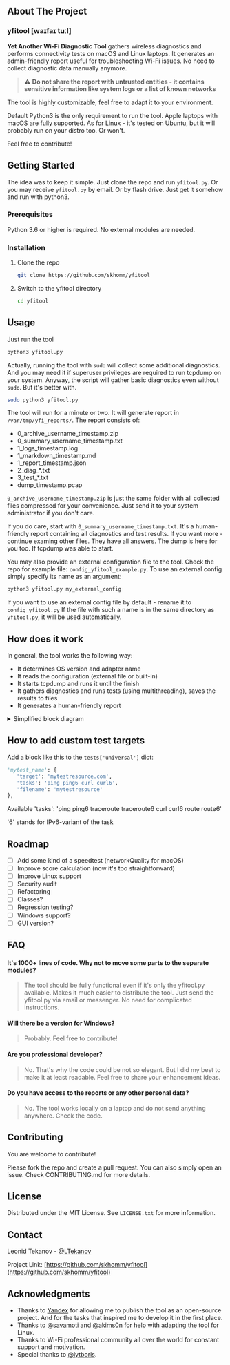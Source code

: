 <!-- ABOUT THE PROJECT -->
## About The Project
### yfitool [waɪfaɪ tuːl]
**Yet Another Wi-Fi Diagnostic Tool** gathers wireless diagnostics and performs connectivity tests on macOS and Linux laptops. It generates an admin-friendly report useful for troubleshooting Wi-Fi issues. No need to collect diagnostic data manually anymore.

> :warning: **Do not share the report with untrusted entities - it contains sensitive information like system logs or a list of known networks**

The tool is highly customizable, feel free to adapt it to your environment.

Default Python3 is the only requirement to run the tool. Apple laptops with macOS are fully supported. As for Linux - it's tested on Ubuntu, but it will probably run on your distro too. Or won't.

Feel free to contribute!

<!-- GETTING STARTED -->
## Getting Started

The idea was to keep it simple. Just clone the repo and run `yfitool.py`.
Or you may receive `yfitool.py` by email. Or by flash drive. Just get it somehow and run with python3.

### Prerequisites

Python 3.6 or higher is required. No external modules are needed.

### Installation

1. Clone the repo
   ```sh
   git clone https://github.com/skhomm/yfitool
   ```
2. Switch to the yfitool directory
   ```sh
   cd yfitool
   ```

<!-- USAGE EXAMPLES -->
## Usage

Just run the tool
```sh
python3 yfitool.py
```

Actually, running the tool with `sudo` will collect some additional diagnostics. And you may need it if superuser privileges are required to run tcpdump on your system. Anyway, the script will gather basic diagnostics even without `sudo`. But it's better with.
```sh
sudo python3 yfitool.py
```

The tool will run for a minute or two. It will generate report in `/var/tmp/yfi_reports/`. The report consists of:
- 0_archive_username_timestamp.zip
- 0_summary_username_timestamp.txt
- 1_logs_timestamp.log
- 1_markdown_timestamp.md
- 1_report_timestamp.json
- 2_diag_*.txt
- 3_test_*.txt
- dump_timestamp.pcap

`0_archive_username_timestamp.zip` is just the same folder with all collected files compressed for your convenience. Just send it to your system administrator if you don't care. 

If you do care, start with `0_summary_username_timestamp.txt`. It's a human-friendly report containing all diagnostics and test results.
If you want more - continue examing other files. They have all answers.
The dump is here for you too. If tcpdump was able to start.

You may also provide an external configuration file to the tool. Check the repo for example file: `config_yfitool_example.py`.
To use an external config simply specify its name as an argument:
```sh
python3 yfitool.py my_external_config
```

If you want to use an external config file by default - rename it to `config_yfitool.py`
If the file with such a name is in the same directory as `yfitool.py`, it will be used automatically.

<!-- HOW DOES IT WORK -->
## How does it work

In general, the tool works the following way:
- It determines OS version and adapter name
- It reads the configuration (external file or built-in)
- It starts tcpdump and runs it until the finish
- It gathers diagnostics and runs tests (using multithreading), saves the results to files
- It generates a human-friendly report

<details>
  <summary>Simplified block diagram</summary>
  Disclaimer.
  It is indeed simplified. And probably outdated. Many details omitted. You've been warned.

  ```mermaid
    graph TD;
        A["<h3>Get configuration from external file or built-in defaults, determine wireless adapter name</h3> read_config(), get_adapter_name(), set_constants()"]
        B["<h3>Create folders, enable logging, check capabilities</h3> initialize_system(), check_capabilities()"]
        C["<h3>Start tcpdump to capture everything while script works</h3> tcpdump_start()"]
        D["<h3>Get diagnostics according to DIAGNOSTICS dict, save results to report['diags'] and files</h3> run_simultaneous_collection(), get_diagnostics()"]
        E["<h3>Execute tests according to TESTS dict, save results to report['tests'] and files</h3> run_simultaneous_collection(), execute_test()"]
        F["<h3>Stop tcpdump, save pcap, read pcap applying filter, save results to report['tcpdump']</h3> tcpdump_finish()"]
        G["<h3>Parse report, calculate score, print highlights, save summary and .json to files</h3> parse_report(), calculate_score(), gather_highlights(), make_json()"]
        H["<h3>Make archive to simplify sharing</h3> make_archive()"]

        A-->B-->C-->D-->E-->F-->G-->H;
  ```
</details>

<!-- HOW TO ADD CUSTOM TEST TARGETS -->
## How to add custom test targets
Add a block like this to the `tests['universal']` dict:
```py
'mytest_name': {
   'target': 'mytestresource.com',
   'tasks': 'ping ping6 curl curl6',
   'filename': 'mytestresource'
},
```
Available 'tasks': 'ping ping6 traceroute traceroute6 curl curl6 route route6'

'6' stands for IPv6-variant of the task

<!-- ROADMAP -->
## Roadmap

- [ ] Add some kind of a speedtest (networkQuality for macOS)
- [ ] Improve score calculation (now it's too straightforward)
- [ ] Improve Linux support
- [ ] Security audit
- [ ] Refactoring
- [ ] Classes?
- [ ] Regression testing?
- [ ] Windows support?
- [ ] GUI version?

<!-- FAQ -->
## FAQ
#### It's 1000+ lines of code. Why not to move some parts to the separate modules?
> The tool should be fully functional even if it's only the yfitool.py available. Makes it much easier to distribute the tool. Just send the yfitool.py via email or messenger. No need for complicated instructions.

#### Will there be a version for Windows?
> Probably. Feel free to contribute!

#### Are you professional developer?
> No. That's why the code could be not so elegant. But I did my best to make it at least readable. Feel free to share your enhancement ideas.

#### Do you have access to the reports or any other personal data?
> No. The tool works locally on a laptop and do not send anything anywhere. Check the code.

<!-- CONTRIBUTING -->
## Contributing

You are welcome to contribute!

Please fork the repo and create a pull request. You can also simply open an issue. Check CONTRIBUTING.md for more details.

<!-- LICENSE -->
## License

Distributed under the MIT License. See `LICENSE.txt` for more information.

<!-- CONTACT -->
## Contact
Leonid Tekanov - [@LTekanov](https://twitter.com/LTekanov)

Project Link: [https://github.com/skhomm/yfitool](https://github.com/skhomm/yfitool)

<!-- ACKNOWLEDGMENTS -->
## Acknowledgments

* Thanks to [Yandex](https://yandex.com/company/) for allowing me to publish the tool as an open-source project. And for the tasks that inspired me to develop it in the first place.
* Thanks to [@savamoti](https://github.com/Savamoti) and [@akims0n](https://github.com/akims0n) for help with adapting the tool for Linux.
* Thanks to Wi-Fi professional community all over the world for constant support and motivation.
* Special thanks to [@lytboris](https://github.com/lytboris).

